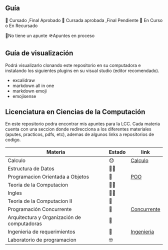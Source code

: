 ## Guía

🥳 Cursado ,Final Aprobado
🥹 Cursada aprobada ,Final Pendiente
🚀 En Curso o En Recursado

🛑No tiene un apunte
🪖Apuntes en proceso

## Guía de visualización

Podrá visualizarlo clonando este repositorio en su computadora e instalando los siguientes plugins en su visual studio (editor recomendado).
- excalidraw
- markdown all in one
- markdown emoji
- emojisense

## Licenciatura en Ciencias de la Computación

En este repositorio podra encontrar mis apuntes para la LCC. Cada materia cuenta con una seccion donde redirecciona a los diferentes materiales (aputes, practicos, pdfs, etc), ademas de algunos links a repositorios de codigo.

| Materia                                     | Estado | link                                                      |
| ------------------------------------------- | ------ | --------------------------------------------------------- |
| Calculo                                     | 😞     | [Calculo](Segundo/Calculo/README.md)                      |
| Estructura de Datos                         | 🥳🛑   |                                                           |
| Programacion Orientada a Objetos            | 🥳     | [POO](Segundo/POO/README.md)                              |
| Teoria de la Computacion                    | 🥳🛑   |                                                           |
| Ingles                                      | 🥳🛑   |                                                           |
| Teoria de la Computacion II                 | 🛑     |                                                           |
| Programación Concurrente                    | 🥳     | [Concurrente](Segundo/Concurrente/README.md)              |
| Arquitectura y Organización de computadoras | 🛑     |                                                           |
| Ingenieria de requerimientos                | 🥳     | [Ingenieria](Segundo/Ingenieria_Requerimientos/README.md) |
| Laboratorio de programacion                 | 🤓     |                                                           |

